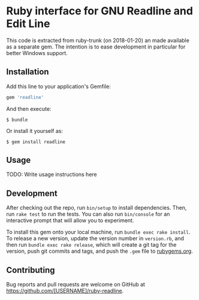 # Ruby interface for GNU Readline and Edit Line

This code is extracted from ruby-trunk (on 2018-01-20) an made available as a separate gem.
The intention is to ease development in particular for better Windows support.

## Installation

Add this line to your application's Gemfile:

```ruby
gem 'readline'
```

And then execute:

    $ bundle

Or install it yourself as:

    $ gem install readline

## Usage

TODO: Write usage instructions here

## Development

After checking out the repo, run `bin/setup` to install dependencies. Then, run `rake test` to run the tests. You can also run `bin/console` for an interactive prompt that will allow you to experiment.

To install this gem onto your local machine, run `bundle exec rake install`. To release a new version, update the version number in `version.rb`, and then run `bundle exec rake release`, which will create a git tag for the version, push git commits and tags, and push the `.gem` file to [rubygems.org](https://rubygems.org).

## Contributing

Bug reports and pull requests are welcome on GitHub at https://github.com/[USERNAME]/ruby-readline.
